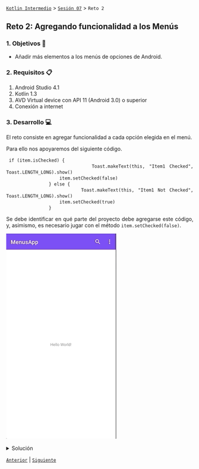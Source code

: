 
[`Kotlin Intermedio`](../../Readme.md) > [`Sesión 07`](../Readme.md) > `Reto 2`


## Reto 2: Agregando funcionalidad a los Menús

<div style="text-align: justify;">

### 1. Objetivos :dart:

- Añadir más elementos a los menús de opciones de Android.

### 2. Requisitos :clipboard:

1. Android Studio 4.1
2. Kotlin 1.3
3. AVD Virtual device con API 11 (Android 3.0) o superior
4. Conexión a internet

### 3. Desarrollo :computer:

El reto consiste en agregar funcionalidad a cada opción elegida en el menú.

Para ello nos apoyaremos del siguiente código.

```
 if (item.isChecked) {
                    Toast.makeText(this, "Item1 Checked", Toast.LENGTH_LONG).show()
                    item.setChecked(false)
                } else {
                    Toast.makeText(this, "Item1 Not Checked", Toast.LENGTH_LONG).show()
                    item.setChecked(true)
                }
```

Se debe identificar en qué parte del proyecto debe agregarse este código, y, asimismo, es necesario jugar con el método `item.setChecked(false)`.

![Elemento de Menu](./images/1.gif)

<details><summary>Solución</summary>

Se puede ver la solución en el siguiente [enlace](option_menu/MenusApp)
</details>



[`Anterior`](../Ejemplo-02/Readme.md) | [`Siguiente`](../Ejemplo-03/Readme.md)




</div>

